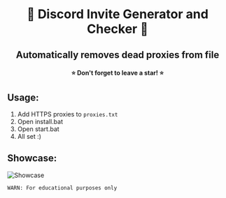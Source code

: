 <h1 align="center"> 🧶 Discord Invite Generator and Checker 🧶 </h1>
<h2 align="center">Automatically removes dead proxies from file</h2>
<h4 align="center">⭐ Don't forget to leave a star! ⭐</h4>

## Usage:
1. Add HTTPS proxies to `proxies.txt`
2. Open install.bat
3. Open start.bat
4. All set :)

## Showcase:
![Showcase](https://i.imgur.com/UzLkeWH.png)

`WARN: For educational purposes only`
